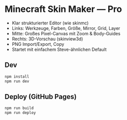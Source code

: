# Minecraft Skin Maker — Pro
- Klar strukturierter Editor (wie skinmc)
- Links: Werkzeuge, Farben, Größe, Mirror, Grid, Layer
- Mitte: Großes Pixel-Canvas mit Zoom & Body-Guides
- Rechts: 3D-Vorschau (skinview3d)
- PNG Import/Export, Copy
- Startet mit einfachem Steve-ähnlichen Default

## Dev
```bash
npm install
npm run dev
```
## Deploy (GitHub Pages)
```bash
npm run build
npm run deploy
```
